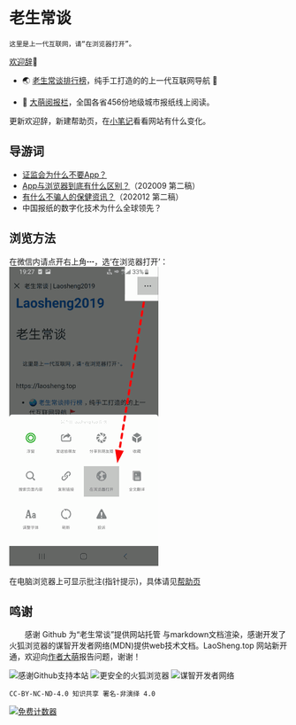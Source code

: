 老生常谈
========

	这里是上一代互联网，请“在浏览器打开”。

[欢迎辞](author/speech.txt "初心与历程")🙂

* 🌏 [老生常谈排行榜](index2.html "大浪淘沙，精选网站")，纯手工打造的的上一代互联网导航 🚩

* 📰 [大萌阅报栏](yuebaolan.html "全球报讯，正在汇集")，全国各省456份地级城市报纸线上阅读。

更新欢迎辞，新建帮助页，在[小笔记](broad/blog.txt "建站小笔记")看看网站有什么变化。


导游词
--------

+ [证监会为什么不要App？](changtan/8-证券信息披露的法定媒体.txt.md)
+ [App与浏览器到底有什么区别？](changtan/App和浏览器的三个区别.txt.md)（202009 第二稿）
+ [有什么不骗人的保健资讯？](changtan/6-权威的医疗保健类报纸.txt.md)（202012 第二稿）
+ 中国报纸的数字化技术为什么全球领先？


浏览方法
--------

在微信内请点开右上角┅，选‘在浏览器打开’：  
 ![](Help-WeChat.png)

在电脑浏览器上可显示批注(指针提示)，具体请见[帮助页](author/helpweb.txt)  


鸣谢
------

　　感谢 Github 为“老生常谈”提供网站托管 与markdown文档渲染，感谢开发了火狐浏览器的谋智开发者网络(MDN)提供web技术文档。LaoSheng.top 网站新开通，欢迎向[作者大萌](author/contact.txt "联系作者")报告问题，谢谢！
  
![感谢Github支持本站](https://tosdr.org/logo/github.png)
![更安全的火狐浏览器](https://www.mozilla.org/media/protocol/img/logos/firefox/browser/logo-sm.f2523d97cbe0.png)
![谋智开发者网络](https://developer.mozilla.org/static/img/favicon72.cc65d1d762a0.png)

	CC-BY-NC-ND-4.0 知识共享 署名-非演绎 4.0

<a href="https://www.mfwztj.com/" target="_blank"><img src="https://www.mfwztj.com/hit.php?id=ymuvxfn&nd=3&style=5" border="0" alt="免费计数器"></a>
<script language="javascript" src="http://www.alicount.com/1683"></script>
<!-- Global site tag (gtag.js) - Google Analytics -->
<script async src="https://www.googletagmanager.com/gtag/js?id=UA-179794713-1"></script>
<script>  window.dataLayer = window.dataLayer || [];
  function gtag(){dataLayer.push(arguments);}
  gtag('js', new Date());  gtag('config', 'UA-179794713-1');
</script>
